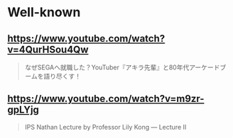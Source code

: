 # Well-known

## https://www.youtube.com/watch?v=4QurHSou4Qw

> なぜSEGAへ就職した？YouTuber『アキラ先輩』と80年代アーケードブームを語り尽くす！ 

## https://www.youtube.com/watch?v=m9zr-gpLYjg

> IPS Nathan Lecture by Professor Lily Kong — Lecture II 
